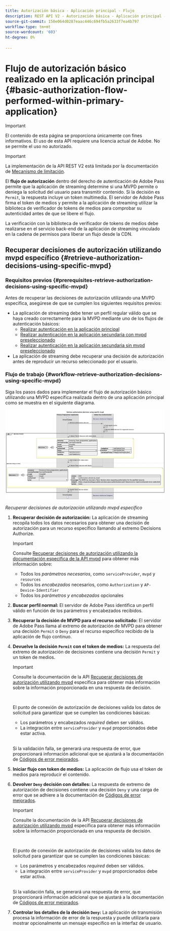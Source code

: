 ```yaml
---
title: Autorización básica - Aplicación principal - Flujo
description: REST API V2 - Autorización básica - Aplicación principal - Flujo
source-git-commit: 150e064d0287eaac446c694fb5a2633f7ea4b797
workflow-type: tm+mt
source-wordcount: '603'
ht-degree: 0%

---
```



# Flujo de autorización básico realizado en la aplicación principal {#basic-authorization-flow-performed-within-primary-application}

>[!IMPORTANT]
>
> El contenido de esta página se proporciona únicamente con fines informativos. El uso de esta API requiere una licencia actual de Adobe. No se permite el uso no autorizado.

>[!IMPORTANT]
>
> La implementación de la API REST V2 está limitada por la documentación de [Mecanismo de limitación](/help/authentication/throttling-mechanism.md).

El **flujo de autorización** dentro del derecho de autenticación de Adobe Pass permite que la aplicación de streaming determine si una MVPD permite o deniega la solicitud del usuario para transmitir contenido. Si la decisión es `Permit`, la respuesta incluye un token multimedia. El servidor de Adobe Pass firma el token de medios y permite a la aplicación de streaming utilizar la biblioteca de verificador de tokens de medios para comprobar su autenticidad antes de que se libere el flujo.

La verificación con la biblioteca de verificador de tokens de medios debe realizarse en el servicio back-end de la aplicación de streaming vinculado en la cadena de permisos para liberar un flujo desde la CDN.

## Recuperar decisiones de autorización utilizando mvpd específico {#retrieve-authorization-decisions-using-specific-mvpd}

### Requisitos previos {#prerequisites-retrieve-authorization-decisions-using-specific-mvpd}

Antes de recuperar las decisiones de autorización utilizando una MVPD específica, asegúrese de que se cumplen los siguientes requisitos previos:

* La aplicación de streaming debe tener un perfil regular válido que se haya creado correctamente para la MVPD mediante uno de los flujos de autenticación básicos:
   * [Realizar autenticación en la aplicación principal](./rest-api-v2-basic-authentication-primary-application-flow.md)
   * [Realizar autenticación en la aplicación secundaria con mvpd preseleccionado](./rest-api-v2-basic-authentication-secondary-application-flow.md)
   * [Realizar autenticación en la aplicación secundaria sin mvpd preseleccionado](./rest-api-v2-basic-authentication-secondary-application-flow.md)
* La aplicación de streaming debe recuperar una decisión de autorización antes de reproducir un recurso seleccionado por el usuario.

### Flujo de trabajo {#workflow-retrieve-authorization-decisions-using-specific-mvpd}

Siga los pasos dados para implementar el flujo de autorización básico utilizando una MVPD específica realizada dentro de una aplicación principal como se muestra en el siguiente diagrama.

![Recuperar decisiones de autorización utilizando mvpd específico](../../../assets/rest-api-v2/flows/basic-access-flows/rest-api-v2-retrieve-authorization-decisions-within-primary-application-using-specific-mvpd.png)

*Recuperar decisiones de autorización utilizando mvpd específico*

1. **Recuperar decisión de autorización:** La aplicación de streaming recopila todos los datos necesarios para obtener una decisión de autorización para un recurso específico llamando al extremo Decisions Authorize.

   >[!IMPORTANT]
   >
   > Consulte [Recuperar decisiones de autorización utilizando la documentación específica de la API mvpd](../../apis/decisions-apis/rest-api-v2-decisions-apis-retrieve-authorization-decisions-using-specific-mvpd.md) para obtener más información sobre:
   >
   > * Todos los _parámetros necesarios_, como `serviceProvider`, `mvpd` y `resources`
   > * Todos los _encabezados_ necesarios, como `Authorization` y `AP-Device-Identifier`
   > * Todos los _parámetros y encabezados_ opcionales

1. **Buscar perfil normal:** El servidor de Adobe Pass identifica un perfil válido en función de los parámetros y encabezados recibidos.

1. **Recuperar la decisión de MVPD para el recurso solicitado:** El servidor de Adobe Pass llama al extremo de autorización de MVPD para obtener una decisión `Permit` o `Deny` para el recurso específico recibido de la aplicación de flujo continuo.

1. **Devuelve la decisión `Permit` con el token de medios:** La respuesta del extremo de autorización de decisiones contiene una decisión `Permit` y un token de medios.

   >[!IMPORTANT]
   >
   > Consulte la documentación de la API [Recuperar decisiones de autorización utilizando mvpd](../../apis/decisions-apis/rest-api-v2-decisions-apis-retrieve-authorization-decisions-using-specific-mvpd.md) específica para obtener más información sobre la información proporcionada en una respuesta de decisión.
   > 
   > <br/>
   > 
   > El punto de conexión de autorización de decisiones valida los datos de solicitud para garantizar que se cumplen las condiciones básicas:
   >
   > * Los parámetros y encabezados _required_ deben ser válidos.
   > * La integración entre `serviceProvider` y `mvpd` proporcionados debe estar activa.
   >
   > <br/>
   > 
   > Si la validación falla, se generará una respuesta de error, que proporcionará información adicional que se ajustará a la documentación de [Códigos de error mejorados](../../../enhanced-error-codes.md).

1. **Iniciar flujo con token de medios:** La aplicación de flujo usa el token de medios para reproducir el contenido.

1. **Devolver `Deny` decisión con detalles:** La respuesta de extremo de autorización de decisiones contiene una decisión `Deny` y una carga de error que se adhiere a la documentación de [Códigos de error mejorados](../../../enhanced-error-codes.md).

   >[!IMPORTANT]
   >
   > Consulte la documentación de la API [Recuperar decisiones de autorización utilizando mvpd](../../apis/decisions-apis/rest-api-v2-decisions-apis-retrieve-authorization-decisions-using-specific-mvpd.md) específica para obtener más información sobre la información proporcionada en una respuesta de decisión.
   > 
   > <br/>
   > 
   > El punto de conexión de autorización de decisiones valida los datos de solicitud para garantizar que se cumplen las condiciones básicas:
   >
   > * Los parámetros y encabezados _required_ deben ser válidos.
   > * La integración entre `serviceProvider` y `mvpd` proporcionados debe estar activa.
   >
   > <br/>
   > 
   > Si la validación falla, se generará una respuesta de error, que proporcionará información adicional que se ajustará a la documentación de [Códigos de error mejorados](../../../enhanced-error-codes.md).

1. **Controlar los detalles de la decisión `Deny`:** La aplicación de transmisión procesa la información de error de la respuesta y puede utilizarla para mostrar opcionalmente un mensaje específico en la interfaz de usuario.
